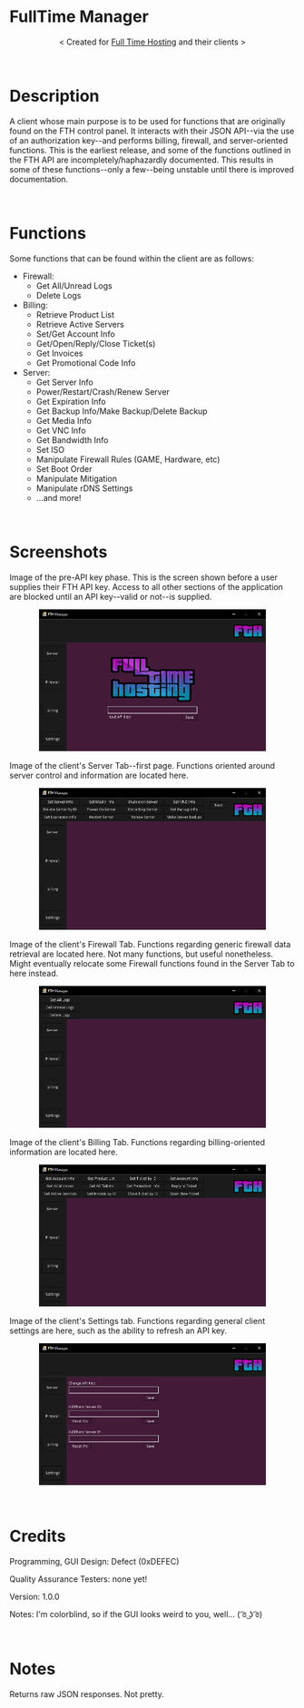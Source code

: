 # FullTime Manager
<p align="center">
  < Created for <a href="https://fulltimehosting.net">Full Time Hosting</a> and their clients >
</p>

<br/>

# Description
A client whose main purpose is to be used for functions that are originally found on the FTH control panel. It interacts with their JSON API--via the use of an authorization key--and performs billing, firewall, and server-oriented functions. This is the earliest release, and some of the functions outlined in the FTH API are incompletely/haphazardly documented. This results in some of these functions--only a few--being unstable until there is improved documentation.

<br/>

# Functions
Some functions that can be found within the client are as follows:
  - Firewall:
    - Get All/Unread Logs
    - Delete Logs
  - Billing:
    - Retrieve Product List
    - Retrieve Active Servers
    - Set/Get Account Info
    - Get/Open/Reply/Close Ticket(s)
    - Get Invoices
    - Get Promotional Code Info
  - Server:
    - Get Server Info
    - Power/Restart/Crash/Renew Server
    - Get Expiration Info
    - Get Backup Info/Make Backup/Delete Backup
    - Get Media Info
    - Get VNC Info
    - Get Bandwidth Info
    - Set ISO
    - Manipulate Firewall Rules (GAME, Hardware, etc)
    - Set Boot Order
    - Manipulate Mitigation
    - Manipulate rDNS Settings
    - ...and more!

<br/>

# Screenshots
Image of the pre-API key phase. This is the screen shown before a user supplies their FTH API key. Access to all other sections of the application are blocked until an API key--valid or not--is supplied.
<p align="center">
  <img src="https://github.com/0xDEFEC/FullTime-Manager/blob/master/Screenshots/ss4.PNG" width="400" height="250"></img>
</p>

Image of the client's Server Tab--first page. Functions oriented around server control and information are located here.
<p align="center">
  <img src="https://github.com/0xDEFEC/FullTime-Manager/blob/master/Screenshots/ss0.PNG" width="400" height="250"></img>
</p>

Image of the client's Firewall Tab. Functions regarding generic firewall data retrieval are located here. Not many functions, but useful nonetheless. Might eventually relocate some Firewall functions found in the Server Tab to here instead.
<p align="center">
  <img src="https://github.com/0xDEFEC/FullTime-Manager/blob/master/Screenshots/ss1.PNG" width="400" height="250"></img>
</p>

Image of the client's Billing Tab. Functions regarding billing-oriented information are located here. 
<p align="center">
  <img src="https://github.com/0xDEFEC/FullTime-Manager/blob/master/Screenshots/ss2.PNG" width="400" height="250"></img>
</p>

Image of the client's Settings tab. Functions regarding general client settings are here, such as the ability to refresh an API key.
<p align="center">
  <img src="https://github.com/0xDEFEC/FullTime-Manager/blob/master/Screenshots/ss3.PNG" width="400" height="250"></img>
</p>

<br/>

# Credits
Programming, GUI Design: Defect (0xDEFEC)

Quality Assurance Testers: none yet!

Version: 1.0.0

Notes: I'm colorblind, so if the GUI looks weird to you, well... ( ͡ಠ ͜ʖ ͡ಠ)

<br/>

# Notes
Returns raw JSON responses. Not pretty.

